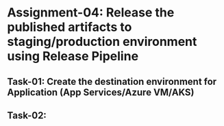 # Assignment-04: Release the published artifacts to staging/production environment using Release Pipeline

## Task-01: Create the destination environment for Application (App Services/Azure VM/AKS)

## Task-02:
